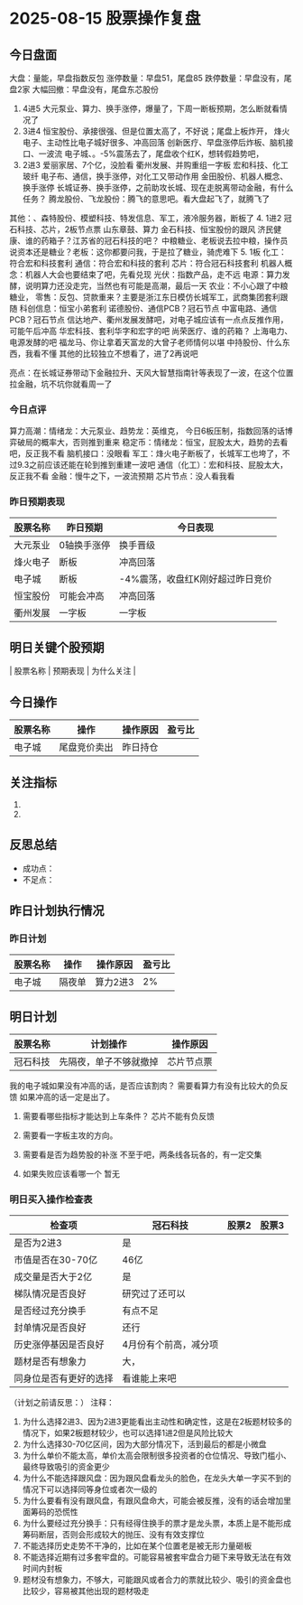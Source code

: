 # 2025-08-15 股票操作复盘

## 今日盘面
大盘：量能，早盘指数反包
涨停数量：早盘51，尾盘85
跌停数量：早盘没有，尾盘2家
大幅回撤：早盘没有，尾盘东芯股份

1. 4进5
大元泵业、算力、换手涨停，爆量了，下周一断板预期，怎么断就看情况了
2. 3进4
恒宝股份、承接很强、但是位置太高了，不好说；尾盘上板炸开，
烽火电子、主动性比电子城好很多、冲高回落
创新医疗、早盘涨停后炸板、脑机接口、一波流
电子城、。-5%震荡去了，尾盘收个红K，想转假趋势吧，
3. 2进3
爱丽家居、7个亿，没脸看
衢州发展、并购重组一字板
宏和科技、化工玻纤 电子布、通信，换手涨停，对化工又带动作用
金田股份、机器人概念、换手涨停
长城证券、换手涨停，之前助攻长城、现在走脱离带动金融，有什么任务？
腾龙股份、飞龙股份：腾飞的意思吧。看大盘起飞了，就腾飞了

其他：、森特股份、模塑科技、特发信息、军工，液冷服务器，断板了
4. 1进2
冠石科技、芯片，2板节点票
山东章鼓、算力
金石科技、恒宝股份的跟风
济民健康、谁的药箱子？江苏省的冠石科技的吧？
中粮糖业、老板说去拉中粮，操作员说资本还是糖业？老板：这你都要问我，于是拉了糖业，骑虎难下
5. 1板
化工：符合宏和科技套利
通信：符合宏和科技的套利
芯片：符合冠石科技套利
机器人概念：机器人大会也要结束了吧，先看兑现
光伏：指数产品，走不远
电源：算力发酵，说明算力还没走完，当然也有可能是高潮，最后一天
农业：不小心跟了中粮糖业，
零售：反包、贷款重来？主要是浙江东日模仿长城军工，武商集团套利跟随
科创信息：恒宝小弟套利
诺德股份、通信PCB？冠石节点
中富电路、通信PCB？冠石节点
信达地产、衢州发展发酵吧，对电子城应该有一点点反推作用，可能午后冲高
华宏科技、套利华字和宏字的吧
尚荣医疗、谁的药箱？
上海电力、电源发酵的吧
福龙马、你让拿着天富龙的大曾子老师情何以堪
中持股份、什么东西，我看不懂
其他的比较独立不想看了，进了2再说吧

亮点：在长城证券带动下金融拉升、天风大智慧指南针等表现了一波，在这个位置拉金融，坑不坑你就看周一了

### 今日点评
算力高潮：情绪龙：大元泵业、趋势龙：英维克， 今日6板压制，指数回落的话博弈破局的概率大，否则推到重来
稳定币：情绪龙：恒宝，屁股太大，趋势的去看吧，反正我不看
脑机接口：没眼看
军工：烽火电子断板了，长城军工也垮了，不过9.3之前应该还能在轮到推到重建一波吧
通信（化工）：宏和科技、屁股太大，反正我不看
金融：慢牛之下，一波流预期
芯片节点：没人看我看

### 昨日预期表现

| 股票名称 | 昨日预期 | 今日表现 |
|---------|----------|----------|
| 大元泵业 | 0轴换手涨停 | 换手晋级 |
| 烽火电子 | 断板 | 冲高回落 |
| 电子城 | 断板 | -4%震荡，收盘红K刚好超过昨日竞价 |
| 恒宝股份 | 可能会冲高 | 冲高回落 |
| 衢州发展 | 一字板 | 一字板 |

## 明日关键个股预期
| 股票名称 | 预期表现 | 为什么关注 |

## 今日操作

| 股票名称 | 操作 | 操作原因 | 盈亏比 |
|---------|------|----------|--------|
| 电子城 | 尾盘竞价卖出 | 昨日持仓 |  |

## 关注指标
1. 
2. 

## 反思总结
- 成功点：
- 不足点：

## 昨日计划执行情况
### 昨日计划

| 股票名称 | 操作 | 操作原因 | 盈亏比 |
|---------|------|----------|--------|
| 电子城 | 隔夜单 | 算力2进3 | 2% |

## 明日计划
| 股票名称 | 计划操作 | 操作原因 |
|---------|----------|------------|
| 冠石科技 | 先隔夜，单子不够就撤掉 | 芯片节点票 |

我的电子城如果没有冲高的话，是否应该割肉？ 需要看算力有没有比较大的负反馈
如果冲高的话一定是出了。



1. 需要看哪些指标才能达到上车条件？
芯片不能有负反馈
2. 需要看一字板主攻的方向。

3. 需要看是否为趋势股的补涨
不至于吧，两条线各玩各的，有一定交集
4. 如果失败应该看哪一个
暂无
### 明日买入操作检查表

| 检查项 | 冠石科技 | 股票2 | 股票3 |
|--------|-------|-------|-------|
| 是否为2进3 |是|       |       |
| 市值是否在30-70亿 |46亿|       |       |
| 成交量是否大于2亿 |是|       |       |
| 梯队情况是否良好 |研究过了还可以|       |       |
| 是否经过充分换手 |有点不足|       |       |
| 封单情况是否良好 |还行|       |       |
| 历史涨停基因是否良好 |4月份有个前高，减分项|       |       |
| 题材是否有想象力 |大，|       |       |
| 同身位是否有更好的选择 |看谁能上来吧|       |       |

（计划之前请反思：）
注释：
1. 为什么选择2进3、因为2进3更能看出主动性和确定性，这是在2板题材较多的情况下，如果2板题材较少，也可以选择1进2但是风险比较大
2. 为什么选择30-70亿区间，因为大部分情况下，活到最后的都是小微盘
3. 为什么单价不能太高，单价太高会限制很多投资者的仓位情况、导致门槛小、最终导致吸引的资金更少
4. 为什么不能选择跟风盘：因为跟风盘看龙头的脸色，在龙头大单一字买不到的情况下可以选择同等身位或者次一级的
5. 为什么要看有没有跟风盘，有跟风盘命大，可能会被反推，没有的话会增加里面筹码的恐慌性
6. 为什么要经过充分换手：只有经得住换手的票才是龙头票，本质上是不能形成筹码断层，否则会形成较大的抛压、没有有效支撑位
7. 不能选择历史走势不干净的，比如在某个位置老是被无形力量砸板
8. 不能选择近期有过多套牢盘的。可能容易被套牢盘合力砸下来导致无法在有效时间内封板
9. 题材没有想象力，不够大，可能跟风或者合力的票就比较少、吸引的资金盘也比较少，容易被其他出现的题材吸走
